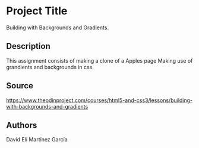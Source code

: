 # Project Title
Building with Backgrounds and Gradients.

## Description
This assignment consists of making a clone of a Apples page 
Making use of grandients and backgrounds in css.

## Source
https://www.theodinproject.com/courses/html5-and-css3/lessons/building-with-backgrounds-and-gradients

## Authors
David Elí Martínez García


